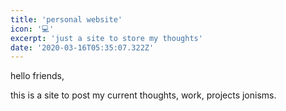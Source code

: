 ```yaml
---
title: 'personal website'
icon: '💻'
excerpt: 'just a site to store my thoughts'
date: '2020-03-16T05:35:07.322Z'
---
```

hello friends,

this is a site to post my current thoughts, work, projects jonisms.
